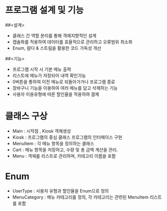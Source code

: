 # 프로그램 설계 및 기능
##<설계>
- 클래스 간 역할 분리를 통해 객체지향적인 설계
- 캡슐화를 적용하여 데이터를 효율적으로 관리하고 오류범위 최소화
- Enum, 람다 & 스트림을 활용한 코드 가독성 개선

##<기능>
- 프로그램 시작 시 기본 메뉴 출력
- 리스트에 메뉴가 저장되어 내역 확인가능
- 0버튼을 통하여 이전 메뉴로 되돌아가거나 프로그램 종료
- 장바구니 기능을 이용하여 여러 메뉴를 담고 삭제하는 기능
- 사용자 이용유형에 따른 할인율을 적용하여 결제


# 클래스 구상
- Main : 시작점 , Kiosk 객체생성
- Kiosk : 프로그램의 중심 클래스 프로그램의 인터페이스 구현
- MenuItem : 각 메뉴 항목을 정의하는 클래스
- Cart : 메뉴 항목을 저장하고, 수량 및 총 금액 계산을 관리.
- Menu : 객체를 리스트로 관리하며, 카테고리 이름을 포함

# Enum
- UserType : 사용자 유형과 할인율을 Enum으로 정의
- MenuCategory : 메뉴 카테고리를 정의, 각 카테고리는 관련된 MenuItem 리스트를 포함
